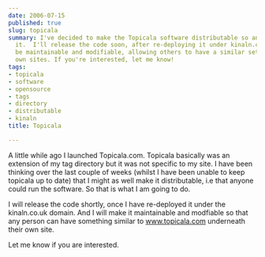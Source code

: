 ```yaml
---
date: 2006-07-15
published: true
slug: topicala
summary: I've decided to make the Topicala software distributable so anyone can run
  it.  I'll release the code soon, after re-deploying it under kinaln.co.uk.  It'll
  be maintainable and modifiable, allowing others to have a similar setup on their
  own sites. If you're interested, let me know!
tags:
- topicala
- software
- opensource
- tags
- directory
- distributable
- kinaln
title: Topicala

---
```

A little while ago I launched Topicala.com.  Topicala basically was an extension of my tag directory but it was not specific to my site.  I have been thinking over the last couple of weeks (whilst I have been unable to keep topicala up to date) that I might as well make it distributable, i.e that anyone could run the software.  So that is what I am going to do.<p />I will release the code shortly, once I have re-deployed it under the kinaln.co.uk domain.  And I will make it maintainable and modfiable so that any person can have something similar to <a href="http://www.topicala.com">www.topicala.com</a> underneath their own site.<p />Let me know if you are interested.

